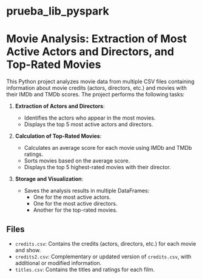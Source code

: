 # prueba_lib_pyspark

# Movie Analysis: Extraction of Most Active Actors and Directors, and Top-Rated Movies

This Python project analyzes movie data from multiple CSV files containing information about movie credits (actors, directors, etc.) and movies with their IMDb and TMDb scores. The project performs the following tasks:

1. **Extraction of Actors and Directors**:
   - Identifies the actors who appear in the most movies.
   - Displays the top 5 most active actors and directors.

2. **Calculation of Top-Rated Movies**:
   - Calculates an average score for each movie using IMDb and TMDb ratings.
   - Sorts movies based on the average score.
   - Displays the top 5 highest-rated movies with their director.

3. **Storage and Visualization**:
   - Saves the analysis results in multiple DataFrames:
     - One for the most active actors.
     - One for the most active directors.
     - Another for the top-rated movies.

## Files
- `credits.csv`: Contains the credits (actors, directors, etc.) for each movie and show.
- `credits2.csv`: Complementary or updated version of `credits.csv`, with additional or modified information.
- `titles.csv`: Contains the titles and ratings for each film.
